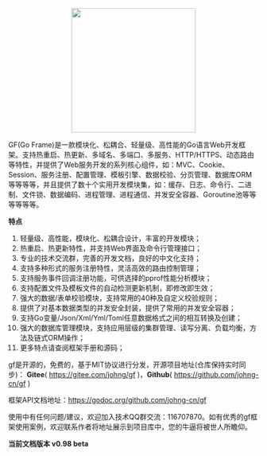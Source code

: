 <div align=center>
<img src="http://cover.kancloud.cn/johng/gf" width="250"/>
</div>

GF(Go Frame)是一款模块化、松耦合、轻量级、高性能的Go语言Web开发框架。支持热重启、热更新、多域名、多端口、多服务、HTTP/HTTPS、动态路由等特性，并提供了Web服务开发的系列核心组件，如：MVC、Cookie、Session、服务注册、配置管理、模板引擎、数据校验、分页管理、数据库ORM等等等等，并且提供了数十个实用开发模块集，如：缓存、日志、命令行、二进制、文件锁、数据编码、进程管理、进程通信、并发安全容器、Goroutine池等等等等等等。


**特点**
1. 轻量级、高性能，模块化、松耦合设计，丰富的开发模块；
1. 热重启、热更新特性，并支持Web界面及命令行管理接口；
1. 专业的技术交流群，完善的开发文档，良好的中文化支持；
1. 支持多种形式的服务注册特性，灵活高效的路由控制管理；
1. 支持服务事件回调注册功能，可供选择的pprof性能分析模块；
1. 支持配置文件及模板文件的自动检测更新机制，即修改即生效；
1. 强大的数据/表单校验模块，支持常用的40种及自定义校验规则；
1. 提供了对基本数据类型的并发安全封装，提供了常用的并发安全容器；
1. 支持Go变量/Json/Xml/Yml/Toml任意数据格式之间的相互转换及创建；
1. 强大的数据库管理模块，支持应用层级的集群管理、读写分离、负载均衡，方法及链式ORM操作；
12. 更多特点请查阅框架手册和源码；

gf是开源的，免费的，基于MIT协议进行分发，开源项目地址(仓库保持实时同步)：
**Gitee**( https://gitee.com/johng/gf )，**Github**( https://github.com/johng-cn/gf )
	

框架API文档地址：https://godoc.org/github.com/johng-cn/gf 

使用中有任何问题/建议，欢迎加入技术QQ群交流：116707870。如有优秀的gf框架使用案例，欢迎联系作者将地址展示到项目库中，您的牛逼将被世人所瞻仰。



**当前文档版本 v0.98 beta**


